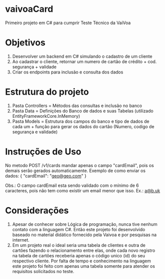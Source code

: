 # vaivoaCard
Primeiro projeto em C# para cumprir Teste Técnico da VaiVoa

# Objetivos
1) Desenvolver um backend em C# simulando o cadastro de um cliente 
2) Ao cadastrar o cliente, retornar um numero de cartão de crédito + cod. segurança + validade
3) Criar os endpoints para inclusão e consulta dos dados

# Estrutura do projeto
1) Pasta Controllers = Métodos das consultas e inclusão no banco
2) Pasta Data = Definições do Banco de dados e suas Tabelas (utilizado EntityFrameworkCore.InMemory)
3) Pasta Models = Estrutura dos campos do banco e tipo de dados de cada um + função para gerar os dados do cartão (Numero, codigo de segurança e validade)

# Instruções de Uso
No metodo POST /v1/cards mandar apenas o campo "cardEmail", pois os demais serão gerados automaticamente. 
Exemplo de como enviar os dados:
{
  "cardEmail": "geo@geo.com"
}

Obs.: O campo cardEmail esta sendo validado com o mínimo de 6 caracteres, pois não tem como existir um email menor que isso. Ex.: a@b.uk

# Considerações
1) Apesar de conhecer sobre Lógica de programação, nunca tive nenhum contato com a linguagem C#. Então este projeto foi desenvolvido baseado no material didático fornecido pela Vaivoa e por pesquisas na internet.
2) Em um projeto real o ideal seria uma tabela de clientes e outra de cartões fazendo o relacionamento entre elas, onde cada novo registro na tabela de cartões receberia apenas o código unico (id) do seu respectivo cliente. Por falta de tempo e conhecimento na linguagem este projeto foi feito com apenas uma tabela somente para atender os requisitos solicitados no teste.
